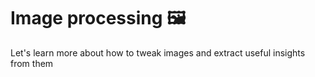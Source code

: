 # Image processing 🖼️
Let's learn more about how to tweak images and extract useful insights from them